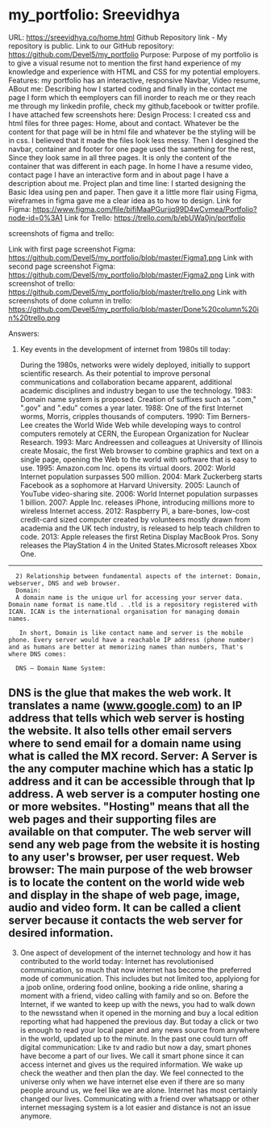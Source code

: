 # my_portfolio: Sreevidhya
URL: https://sreevidhya.co/home.html
Github Repository link - My repository is public. Link to our GitHub repository: https://github.com/Devel5/my_portfolio
Purpose: Purpose of my portfolio is to give a visual resume not to mention the first hand experience of my knowledge and experience with HTML and CSS for my potential employers.
Features: my portfolio has an interactive, responsive Navbar, Video resume, ABout me: Describing how I started coding and finally in the contact me page I form which th eemployers can fill inorder to reach me or they reach me through my linkedin profile, check my github,facebook or twitter profile.
I have attached few screenshots here: 
Design Process: 
I created css and html files for three pages: Home, about and contact.
Whatever be the content for that page will be in html file and whatever be the styling will be in css. I believed that it made the files look less messy.
Then I desgined the navbar, container and footer for one page used the samething for the rest, Since they look same in all three pages. It is only the content of the container that was different in each page. 
In home I have a resume video, contact page I have an interactive form and in about page I have a description about me.
Project plan and time line:
I started designing the Basic Idea using pen and paper. Then gave it a little more flair using Figma, wireframes in figma gave me a clear idea as to how to design.
Link for Figma:  https://www.figma.com/file/bifiMaaPGurjjq99D4wCvmea/Portfolio?node-id=0%3A1
Link for Trello: https://trello.com/b/ebUWa0jn/portfolio

screenshots of figma and trello:

Link with first page screenshot Figma: https://github.com/Devel5/my_portfolio/blob/master/Figma1.png
Link with second page screenshot Figma: https://github.com/Devel5/my_portfolio/blob/master/Figma2.png
Link with screenshot of trello: https://github.com/Devel5/my_portfolio/blob/master/trello.png
Link with screenshots of done column in trello: https://github.com/Devel5/my_portfolio/blob/master/Done%20column%20in%20trello.png

Answers:

1) Key events in the development of internet from 1980s till today:

      During the 1980s, networks were widely deployed, initially to support scientific research. As their potential to improve personal communications and collaboration became apparent, additional academic disciplines and industry began to use the technology.
      1983: Domain name system is proposed. Creation of suffixes such as ".com," ".gov" and ".edu" comes a year later.
      1988: One of the first Internet worms, Morris, cripples thousands of computers.
      1990: Tim Berners-Lee creates the World Wide Web while developing ways to control computers remotely at CERN, the             European Organization for Nuclear Research.
      1993: Marc Andreessen and colleagues at University of Illinois create Mosaic, the first Web browser to combine graphics and text on a single page, opening the Web to the world with software that is easy to use.
      1995: Amazon.com Inc. opens its virtual doors.
      2002: World Internet population surpasses 500 million.
      2004: Mark Zuckerberg starts Facebook as a sophomore at Harvard University.
      2005: Launch of YouTube video-sharing site.
      2006: World Internet population surpasses 1 billion.
      2007: Apple Inc. releases iPhone, introducing millions more to wireless Internet access.
      2012: Raspberry Pi, a bare-bones, low-cost credit-card sized computer created by volunteers mostly drawn from academia and the UK tech industry, is released to help teach children to code.
      2013: Apple releases the first Retina Display MacBook Pros. Sony releases the PlayStation 4 in the United States.Microsoft releases Xbox One.

--------------------------------------------------------------------------------------------------------------------------

      2) Relationship between fundamental aspects of the internet: Domain, webserver, DNS and web browser.
      Domain:
      A domain name is the unique url for accessing your server data. Domain name format is name.tld . .tld is a repository registered with ICAN. ICAN is the international organisation for managing domain names.
      
       In short, Domain is like contact name and server is the mobile phone. Every server would have a reachable IP address (phone number) and as humans are better at memorizing names than numbers, That's where DNS comes:
      
      DNS – Domain Name System:
DNS is the glue that makes the web work. It translates a name (www.google.com) to an IP address that tells which web server is hosting the website. It also tells other email servers where to send email for a domain name using what is called the MX record.
      Server:
      A Server is the any computer machine which has a static Ip address and it can be accessible through that Ip address.
      A web server is a computer hosting one or more websites. "Hosting" means that all the web pages and their supporting files are available on that computer. The web server will send any web page from the website it is hosting to any user's browser, per user request. 
      Web browser:
      The main purpose of the web browser is to locate the content on the world wide web and display in the shape of web page, image, audio and video form. It can be called a client server because it contacts the web server for desired information. 
 ---------------------------------------------------------------------------------------------------------------------------
 
 3) One aspect of development of the internet technology and how it has contributed to the world today:
      Internet has revolutionised communication, so much that now internet has become the preferred mode of communication. This includes but not limited too, applyiong for a jpob online, ordering food online, booking a ride online, sharing a moment with a friend, video calling with family and so on. Before the Internet, if we wanted to keep up with the news, you had to walk down to the newsstand when it opened in the morning and buy a local edition reporting what had happened the previous day. But today a click or two is enough to read your local paper and any news source from anywhere in the world, updated up to the minute.
      In the past one could turn off digital communication: Like tv and radio but now a day, smart phones have become a part of our lives. We call it smart phone since it can access internet and gives us the required information. We wake up check the weather and then plan the day. We feel connected to the universe only when we have internet else even if there are so many people around us, we feel like we are alone.
      Internet has most certainly changed our lives. Communicating with a friend over whatsapp or other internet messaging system is a lot easier and distance is not an issue anymore. 
